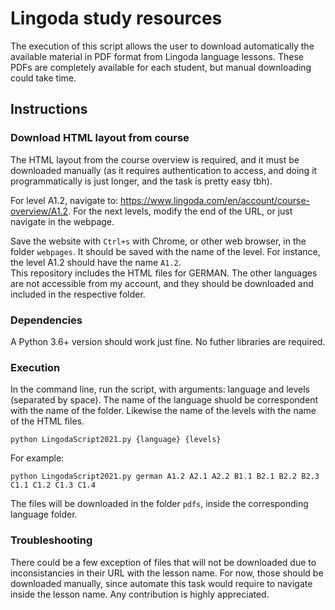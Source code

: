 # Lingoda study resources

The execution of this script allows the user to download automatically the available material in PDF format from Lingoda language lessons. These PDFs are completely available for each student, but manual downloading could take time. 

## Instructions

### Download HTML layout from course
The HTML layout from the course overview is required, and it must be downloaded manually (as it requires authentication to access, and doing it programmatically is just longer, and the task is pretty easy tbh). 

For level A1.2, navigate to: 
https://www.lingoda.com/en/account/course-overview/A1.2.
For the next levels, modify the end of the URL, or just navigate in the webpage. 

Save the website with `Ctrl+s` with Chrome, or other web browser, in the folder `webpages`. It should be saved with the name of the level. For instance, the level A1.2 should have the name `A1.2`.  
This repository includes the HTML files for GERMAN. The other languages are not accessible from my account, and they should be downloaded and included in the respective folder.

### Dependencies
A Python 3.6+ version should work just fine. No futher libraries are required. 

### Execution
In the command line, run the script, with arguments: language and levels (separated by space). The name of the language shuold be correspondent with the name of the folder. Likewise the name of the levels with the name of the HTML files.
```
python LingodaScript2021.py {language} {levels}
```
For example:
```
python LingodaScript2021.py german A1.2 A2.1 A2.2 B1.1 B2.1 B2.2 B2.3 C1.1 C1.2 C1.3 C1.4
```

The files will be downloaded in the folder `pdfs`, inside the corresponding language folder. 

### Troubleshooting
There could be a few exception of files that will not be downloaded due to inconsistancies in their URL with the lesson name. For now, those should be downloaded manually, since automate this task would require to navigate inside the lesson name. Any contribution is highly appreciated. 

